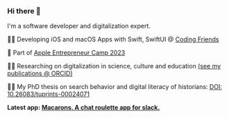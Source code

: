 ### Hi there 👋

I'm a software developer and digitalization expert.

👩‍💻 Developing iOS and macOS Apps with Swift, SwiftUI @ [Coding Friends](https://www.coding-friends.com/)

  Part of [Apple Entrepreneur Camp 2023](https://developer.apple.com/entrepreneur-camp/alumni/)

👩‍🔬 Researching on digitalization in science, culture and education [(see my publications @ ORCID)](https://orcid.org/my-orcid?orcid=0000-0002-0627-8199)

👩‍🎓 My PhD thesis on search behavior and digital literacy of historians: [DOI: 10.26083/tuprints-00024071](https://tuprints.ulb.tu-darmstadt.de/24071)

**Latest app: [Macarons. A chat roulette app for slack.](https://macarons-roulette.app)**
